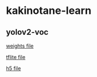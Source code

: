 # kakinotane-learn

## yolov2-voc

[weights file](https://www.dropbox.com/s/e5f1y72mj3t56uy/yolov2-voc-obj_8000.weights?dl=0)

[tflite file](https://www.dropbox.com/s/4u9zzmhacifaezy/yolov2-voc-obj_8000.tflite?dl=0)

[h5 file](https://www.dropbox.com/s/im8er9vmv97fytm/yolov2-voc-obj_8000.h5?dl=0)
